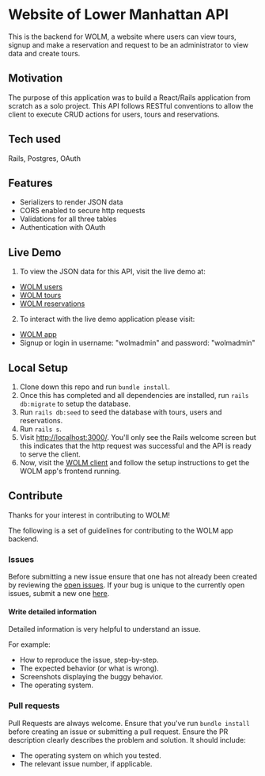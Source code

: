 
# Website of Lower Manhattan API
This is the backend for WOLM, a website where users can view tours, signup and make a reservation and request to be an administrator to view data and create tours.

## Motivation
The purpose of this application was to build a React/Rails application from scratch as a solo project. This API follows RESTful conventions to allow the client to execute CRUD actions for users, tours and reservations.

## Tech used
Rails,
Postgres,
OAuth

## Features
- Serializers to render JSON data
- CORS enabled to secure http requests
- Validations for all three tables
- Authentication with OAuth

## Live Demo
1. To view the JSON data for this API, visit the live demo at:
- [WOLM users](https://wolm-server.herokuapp.com/api/v1/users)
- [WOLM tours](https://wolm-server.herokuapp.com/api/v1/tours)
- [WOLM reservations](https://wolm-server.herokuapp.com/api/v1/reservations)
2. To interact with the live demo application please visit:
- [WOLM app](https://wolm-app.herokuapp.com)
- Signup or login in username: "wolmadmin" and password: "wolmadmin"

## Local Setup
1. Clone down this repo and run `bundle install`.
2. Once this has completed and all dependencies are installed, run `rails db:migrate` to setup the database.
3. Run `rails db:seed` to seed the database with tours, users and reservations.
4. Run `rails s`.
5. Visit [http://localhost:3000/](http://localhost:3000/). You'll only see the Rails welcome screen but this indicates that the http request was successful and the API is ready to serve the client.
6. Now, visit the [WOLM client](https://github.com/cmonkey03/wolm-client) and follow the setup instructions to get the WOLM app's frontend running.

## Contribute
Thanks for your interest in contributing to WOLM!

The following is a set of guidelines for contributing to the WOLM app backend.

### Issues
Before submitting a new issue ensure that one has not already been created by reviewing the [open issues](https://github.com/cmonkey03/wolm-server/issues). If your bug is unique to the currently open issues, submit a new one [here](https://github.com/cmonkey03/wolm-server/issues/new).

#### Write detailed information
Detailed information is very helpful to understand an issue.

For example:
- How to reproduce the issue, step-by-step.
- The expected behavior (or what is wrong).
- Screenshots displaying the buggy behavior.
- The operating system.

### Pull requests
Pull Requests are always welcome. Ensure that you've run `bundle install` before creating an issue or submitting a pull request. Ensure the PR description clearly describes the problem and solution. It should include:
- The operating system on which you tested.
- The relevant issue number, if applicable.
